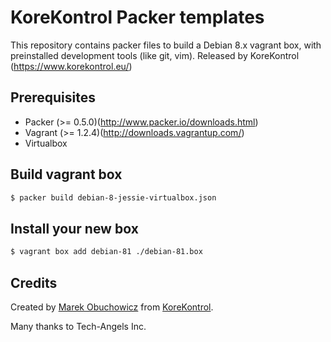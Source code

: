 # KoreKontrol Packer templates
This repository contains packer files to build a Debian 8.x vagrant box,
with preinstalled development tools (like git, vim). Released by
KoreKontrol (https://www.korekontrol.eu/)

## Prerequisites

* Packer (>= 0.5.0)(http://www.packer.io/downloads.html)
* Vagrant (>= 1.2.4)(http://downloads.vagrantup.com/)
* Virtualbox

## Build vagrant box

```bash
$ packer build debian-8-jessie-virtualbox.json
```


## Install your new box

```bash
$ vagrant box add debian-81 ./debian-81.box
```


## Credits
Created by [Marek Obuchowicz](https://github.com/marek-obuchowicz) from [KoreKontrol](https://www.korekontrol.eu/).  

Many thanks to Tech-Angels Inc.
